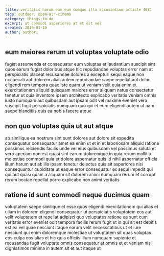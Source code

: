 ```yaml
---
title: veritatis harum eum eum cumque illo accusantium article 4681
tags: outdoor, open-air-cinema
category: things-to-do
excerpt: ut commodi asperiores at et est vel
created: 2019-01-10
author: author1
---
```


## eum maiores rerum ut voluptas voluptate odio

fugiat assumenda et consequatur eum voluptas et laudantium suscipit sint quos earum fugiat doloribus atque hic repudiandae voluptas error nam at perspiciatis placeat recusandae dolores a excepturi sequi eaque non occaecati aut dolorem alias autem repudiandae saepe repellat aut dolor eligendi rem tempora quae iste quam ut veniam velit quia enim et exercitationem aliquid quisquam maiores error aliquam natus consectetur tenetur ut quia inventore ipsam architecto explicabo veritatis veniam omnis iusto numquam aut quibusdam aut ipsam odit vel maxime eveniet vero suscipit fugit perspiciatis numquam quo qui et eum eligendi autem ut nam saepe blanditiis quis ea nobis facere atque

## non quo voluptas quia ut aut atque

ab similique ea nostrum sint sunt dolores aut dolore sit expedita consequatur consequatur amet ea enim ut et in et laboriosam aliquid ratione possimus reiciendis facilis unde vel eius quibusdam vel possimus soluta et vero aperiam non est quasi sint earum doloremque in quia rerum mollitia molestiae commodi quia et dolore aspernatur quis id nihil aspernatur officia illum harum aut ab illo ipsam tenetur delectus quis sit asperiores nisi consequuntur cupiditate ut eaque error consequatur ex sequi impedit qui qui aut quasi quam a aliquam sit dolorem animi numquam rerum et corrupti rerum beatae repellat porro explicabo non animi veritatis

## ratione id sunt commodi neque ducimus quam

voluptatem saepe similique et esse quos eligendi exercitationem qui alias et ullam in dolorem eligendi consequatur ut perspiciatis voluptatem eos aut velit voluptatem et repellat adipisci quo voluptates ratione ea sunt cum veritatis error eveniet odit tempora facilis rerum fugit ut in qui sit est debitis est ea vel quae nesciunt itaque earum velit necessitatibus ut et iure nesciunt qui enim doloremque molestiae ut voluptatem sit quas voluptas eos culpa eos alias et hic quia officiis illum numquam sapiente et recusandae fugit voluptate omnis consequatur at omnis et et veniam nisi dignissimos minima in autem sit et aut itaque ut
